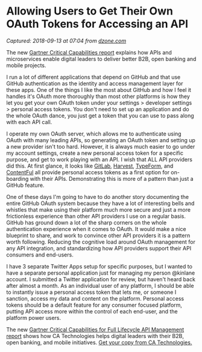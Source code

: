 # Allowing Users to Get Their Own OAuth Tokens for Accessing an API

_Captured: 2018-09-13 at 07:04 from [dzone.com](https://dzone.com/articles/allowing-users-to-get-their-own-oauth-tokens-for-a?edition=394191&utm_source=Daily%20Digest&utm_medium=email&utm_campaign=Daily%20Digest%202018-09-12)_

The new [Gartner Critical Capabilities report](https://dzone.com/go?i=299475&u=https%3A%2F%2Fwww.ca.com%2Fus%2Fcollateral%2Findustry-analyst-report%2Fgartner-critical-capabilities-for-full-life-cycle-api-management.html%3Fcid%3DNA-DSP-DP-AFL-000195-00001718-000002620%26utm_medium%3Donlineads_onl-dsp%26utm_source%3Ddzone%26utm_campaign%3Dlifecycle_apig_land%26utm_content%3Dna_report-gartner-critical-capabilities-report%26mrm%3D696921) explains how APIs and microservices enable digital leaders to deliver better B2B, open banking and mobile projects.

I run a lot of different applications that depend on GitHub and that use GitHub authentication as the identity and access management layer for these apps. One of the things I like the most about GitHub and how I feel it handles it's OAuth more thoroughly than most other platforms is how they let you get your own OAuth token under your settings > developer settings > personal access tokens. You don't need to set up an application and do the whole OAuth dance, you just get a token that you can use to pass along with each API call.

I operate my own OAuth server, which allows me to authenticate using OAuth with many leading APIs, so generating an OAuth token and setting up a new provider isn't too hard. However, it is always much easier to go under my account settings, create a new personal access token for a specific purpose, and get to work playing with an API. I wish that ALL API providers did this. At first glance, it looks like [GitLab](https://docs.gitlab.com/ee/user/profile/personal_access_tokens.html), [Harvest](https://help.getharvest.com/api-v2/authentication-api/authentication/authentication/), [TypeForm](https://developer.typeform.com/get-started/personal-access-token/), and [ContentFul](https://www.contentful.com/r/knowledgebase/personal-access-tokens/) all provide personal access tokens as a first option for on-boarding with their APIs. Demonstrating this is more of a pattern than just a GitHub feature.

One of these days I'm going to have to do another story documenting the entire GitHub OAuth system because they have a lot of interesting bells and whistles that make using their platform much more secure and just a more frictionless experience than other API providers I use on a regular basis. GitHub has ground down a lot of the sharp corners on the whole authentication experience when it comes to OAuth. It would make a nice blueprint to share, and work to convince other API providers it is a pattern worth following. Reducing the cognitive load around OAuth management for any API integration, and standardizing how API providers support their API consumers and end-users.

I have 3 separate Twitter Apps setup for specific purposes, but I wanted to have a separate personal application just for managing my person @kinlane account. I submitted a Twitter application for review, but haven't heard back after almost a month. As an individual user of any platform, I should be able to instantly issue a personal access token that lets me, or someone I sanction, access my data and content on the platform. Personal access tokens should be a default feature for any consumer focused platform, putting API access more within the control of each end-user, and the platform power users.

The new [Gartner Critical Capabilities for Full Lifecycle API Management report](https://dzone.com/go?i=299476&u=https%3A%2F%2Fwww.ca.com%2Fus%2Fcollateral%2Findustry-analyst-report%2Fgartner-critical-capabilities-for-full-life-cycle-api-management.html%3Fcid%3DNA-DSP-DP-AFL-000195-00001718-000002620%26utm_medium%3Donlineads_onl-dsp%26utm_source%3Ddzone%26utm_campaign%3Dlifecycle_apig_land%26utm_content%3Dna_report-gartner-critical-capabilities-report%26mrm%3D696921) shows how CA Technologies helps digital leaders with their B2B, open banking, and mobile initiatives. [Get your copy from CA Technologies.](https://dzone.com/go?i=299476&u=https%3A%2F%2Fwww.ca.com%2Fus%2Fcollateral%2Findustry-analyst-report%2Fgartner-critical-capabilities-for-full-life-cycle-api-management.html%3Fcid%3DNA-DSP-DP-AFL-000195-00001718-000002620%26utm_medium%3Donlineads_onl-dsp%26utm_source%3Ddzone%26utm_campaign%3Dlifecycle_apig_land%26utm_content%3Dna_report-gartner-critical-capabilities-report%26mrm%3D696921)
